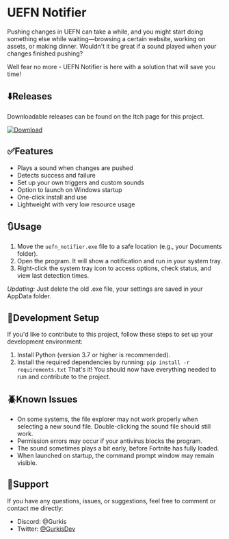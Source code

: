 # UEFN Notifier

Pushing changes in UEFN can take a while, and you might start doing something else while waiting—browsing a certain website, working on assets, or making dinner. Wouldn't it be great if a sound played when your changes finished pushing?

Well fear no more - UEFN Notifier is here with a solution that will save you time!

## ⬇️Releases

Downloadable releases can be found on the Itch page for this project.

[![Download](https://img.shields.io/badge/Download-UEFN%20Notifier-blue?style=for-the-badge)](https://gurkis.itch.io/uefn-push-notifier)

## ✅Features

- Plays a sound when changes are pushed  
- Detects success and failure  
- Set up your own triggers and custom sounds
- Option to launch on Windows startup  
- One-click install and use  
- Lightweight with very low resource usage  

## 🔃Usage

1. Move the `uefn_notifier.exe` file to a safe location (e.g., your Documents folder).  
2. Open the program. It will show a notification and run in your system tray.  
3. Right-click the system tray icon to access options, check status, and view last detection times.  

*Updating:* Just delete the old .exe file, your settings are saved in your AppData folder.

## 🔧Development Setup

If you'd like to contribute to this project, follow these steps to set up your development environment:

1. Install Python (version 3.7 or higher is recommended).  
2. Install the required dependencies by running:
    ```pip install -r requirements.txt```
That's it! You should now have everything needed to run and contribute to the project.

## 🪲Known Issues

- On some systems, the file explorer may not work properly when selecting a new sound file. Double-clicking the sound file should still work.  
- Permission errors may occur if your antivirus blocks the program.  
- The sound sometimes plays a bit early, before Fortnite has fully loaded.  
- When launched on startup, the command prompt window may remain visible.  

## 🧰Support

If you have any questions, issues, or suggestions, feel free to comment or contact me directly:

- Discord: @Gurkis  
- Twitter: [@GurkisDev](https://twitter.com/GurkisDev)  

